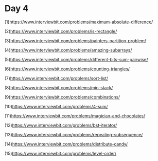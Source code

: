 
# Day 4
(1)https://www.interviewbit.com/problems/maximum-absolute-difference/

(2)https://www.interviewbit.com/problems/is-rectangle/

(3)https://www.interviewbit.com/problems/painters-partition-problem/

(4)https://www.interviewbit.com/problems/amazing-subarrays/

(5)https://www.interviewbit.com/problems/different-bits-sum-pairwise/

(6)https://www.interviewbit.com/problems/counting-triangles/

(7)https://www.interviewbit.com/problems/sort-list/

(8)https://www.interviewbit.com/problems/min-stack/

(9)https://www.interviewbit.com/problems/combinations/

(10)https://www.interviewbit.com/problems/4-sum/

(11)https://www.interviewbit.com/problems/magician-and-chocolates/

(12)https://www.interviewbit.com/problems/bst-iterator/

(13)https://www.interviewbit.com/problems/repeating-subsequence/

(14)https://www.interviewbit.com/problems/distribute-candy/ 

(15)https://www.interviewbit.com/problems/level-order/
